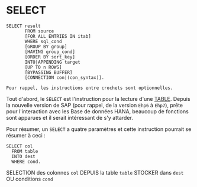 # SELECT

```abap
SELECT result
       FROM source
       [FOR ALL ENTRIES IN itab] 
       WHERE sql_cond
       [GROUP BY group] 
       [HAVING group_cond]
       [ORDER BY sort_key]
       INTO|APPENDING target
       [UP TO n ROWS]
       [BYPASSING BUFFER]
       [CONNECTION con|(con_syntax)].
```

    Pour rappel, les instructions entre crochets sont optionnelles.

Tout d'abord, le `SELECT` est l'instruction pour la lecture d'une [TABLE](../../10_DB_TABLES/02_TABLES.md). Depuis la nouvelle version de SAP (pour rappel, de la version `Ehp6` à `Ehp7`), prête pour l'interaction avec les Base de données HANA, beaucoup de fonctions sont apparues et il serait intéressant de s'y attarder.

Pour résumer, un `SELECT` a quatre paramètres et cette instruction pourrait se résumer à ceci :

```abap
SELECT col
  FROM table
  INTO dest
  WHERE cond.
```

SELECTION des colonnes `col` 
  DEPUIS la table `table`
  STOCKER dans `dest`
  OU conditions `cond`
